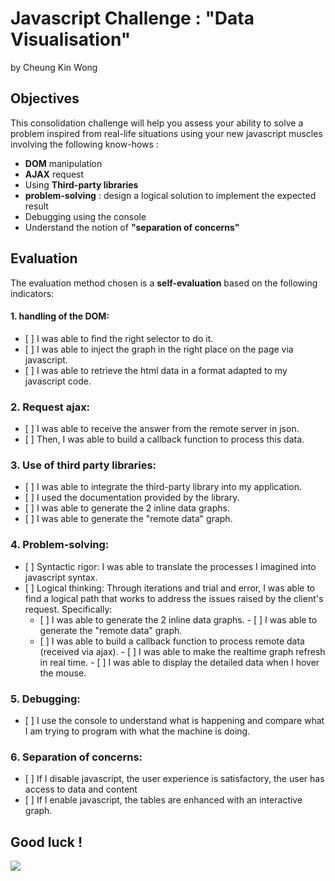 # Javascript Challenge : "Data Visualisation"

by Cheung Kin Wong

## Objectives

This consolidation challenge will help you assess your ability to solve a problem inspired from real-life situations using your new javascript muscles involving the following know-hows :

-    **DOM** manipulation
-    **AJAX** request
-    Using **Third-party libraries**
-    **problem-solving** : design a logical solution to implement the expected result
-    Debugging using the console
-    Understand the notion of **"separation of concerns"**

## Evaluation

The evaluation method chosen is a **self-evaluation** based on the following indicators:

#### 1. handling of the DOM:

-    [ ] I was able to find the right selector to do it.
-    [ ] I was able to inject the graph in the right place on the page via javascript.
-    [ ] I was able to retrieve the html data in a format adapted to my javascript code.

### 2. Request ajax:

-    [ ] I was able to receive the answer from the remote server in json.
-    [ ] Then, I was able to build a callback function to process this data.

### 3. Use of **third party libraries**:

-    [ ] I was able to integrate the third-party library into my application.
-    [ ] I used the documentation provided by the library.
-    [ ] I was able to generate the 2 inline data graphs.
-    [ ] I was able to generate the "remote data" graph.

### 4. Problem-solving:

-    [ ] Syntactic rigor: I was able to translate the processes I imagined into javascript syntax.
-    [ ] Logical thinking: Through iterations and trial and error, I was able to find a logical path that works to address the issues raised by the client's request. Specifically:
     -    [ ] I was able to generate the 2 inline data graphs. - [ ] I was able to generate the "remote data" graph.
     -    [ ] I was able to build a callback function to process remote data (received via ajax). - [ ] I was able to make the realtime graph refresh in real time. - [ ] I was able to display the detailed data when I hover the mouse.

### 5. Debugging:

-    [ ] I use the console to understand what is happening and compare what I am trying to program with what the machine is doing.

### 6. Separation of concerns:

-    [ ] If I disable javascript, the user experience is satisfactory, the user has access to data and content
-    [ ] If I enable javascript, the tables are enhanced with an interactive graph.

## Good luck !

![](js-2.gif)

